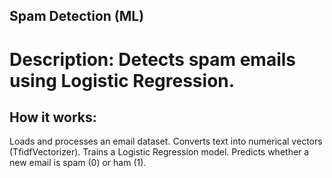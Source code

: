## Spam Detection (ML)
# Description: Detects spam emails using Logistic Regression.

## How it works:

Loads and processes an email dataset.
Converts text into numerical vectors (TfidfVectorizer).
Trains a Logistic Regression model.
Predicts whether a new email is spam (0) or ham (1).


